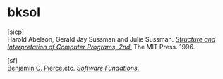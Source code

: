 # bksol

[sicp]  
Harold Abelson, Gerald Jay Sussman and Julie Sussman. 
[*Structure and Interpretation of Computer Programs, 2nd*.](https://mitpress.mit.edu/sicp/) 
The MIT Press. 1996.

[sf]  
[Benjamin C. Pierce.](http://www.cis.upenn.edu/~bcpierce/)etc. 
[*Software Fundations*.](http://www.cis.upenn.edu/~bcpierce/sf/current/index.html) 